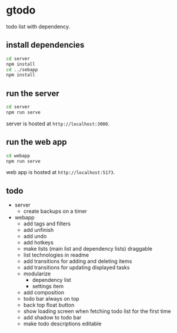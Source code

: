 # gtodo

todo list with dependency.

## install dependencies
```sh
cd server
npm install
cd ../sebapp
npm install
```

## run the server
```sh
cd server
npm run serve
```
server is hosted at `http://localhost:3000`.

## run the web app
```sh
cd webapp
npm run serve
```
web app is hosted at `http://localhost:5173`.

## todo
- server
  - create backups on a timer
- webapp
  - add tags and filters
  - add unfinish
  - add undo
  - add hotkeys
  - make lists (main list and dependency lists) draggable
  - list technologies in readme
  - add transitions for adding and deleting items
  - add transitions for updating displayed tasks
  - modularize
    - dependency list
    - settings item
  - add composition
  - todo bar always on top
  - back top float button
  - show loading screen when fetching todo list for the first time
  - add shadow to todo bar
  - make todo descriptions editable
